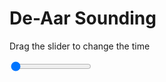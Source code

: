 <h1>De-Aar Sounding</h1>
<p>Drag the slider to change the time</p>

<div class="slidecontainer">
<input oninput='setImage(this)' class="slider" type="range" min="0" max="9" value="0" step="1" />
<img id='img'/>
</div>

<script>
var img = document.getElementById('img');
var img_array = ['/assets/images/skwt/skd_dea_wrfout_d01_2020-05-19_12:00:00.png',
'/assets/images/skwt/skd_dea_wrfout_d01_2020-05-19_18:00:00.png',
'/assets/images/skwt/skd_dea_wrfout_d01_2020-05-20_00:00:00.png',
'/assets/images/skwt/skd_dea_wrfout_d01_2020-05-20_06:00:00.png',
'/assets/images/skwt/skd_dea_wrfout_d01_2020-05-20_12:00:00.png',
'/assets/images/skwt/skd_dea_wrfout_d01_2020-05-20_18:00:00.png',
'/assets/images/skwt/skd_dea_wrfout_d01_2020-05-21_00:00:00.png',
'/assets/images/skwt/skd_dea_wrfout_d01_2020-05-21_06:00:00.png',
'/assets/images/skwt/skd_dea_wrfout_d01_2020-05-21_12:00:00.png',];
function setImage(obj)
{
        var value = obj.value;
        img.src = img_array[value];

}
</script>
